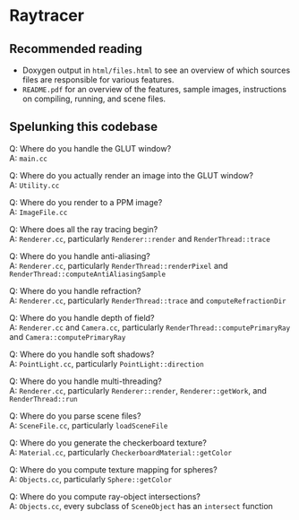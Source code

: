 # Raytracer

## Recommended reading

- Doxygen output in `html/files.html` to see an overview of which sources files are responsible for various features.
- `README.pdf` for an overview of the features, sample images, instructions on compiling, running, and scene files.

## Spelunking this codebase

Q: Where do you handle the GLUT window? <br>
A: `main.cc`

Q: Where do you actually render an image into the GLUT window? <br>
A: `Utility.cc`

Q: Where do you render to a PPM image? <br>
A: `ImageFile.cc`

Q: Where does all the ray tracing begin? <br>
A: `Renderer.cc`, particularly `Renderer::render` and `RenderThread::trace`

Q: Where do you handle anti-aliasing? <br>
A: `Renderer.cc`, particularly `RenderThread::renderPixel` and `RenderThread::computeAntiAliasingSample`

Q: Where do you handle refraction? <br>
A: `Renderer.cc`, particularly `RenderThread::trace` and `computeRefractionDir`

Q: Where do you handle depth of field? <br>
A: `Renderer.cc` and `Camera.cc`, particularly `RenderThread::computePrimaryRay` and `Camera::computePrimaryRay`

Q: Where do you handle soft shadows? <br>
A: `PointLight.cc`, particularly `PointLight::direction`

Q: Where do you handle multi-threading? <br>
A: `Renderer.cc`, particularly `Renderer::render`, `Renderer::getWork`, and `RenderThread::run`

Q: Where do you parse scene files? <br>
A: `SceneFile.cc`, particularly `loadSceneFile`

Q: Where do you generate the checkerboard texture? <br>
A: `Material.cc`, particularly `CheckerboardMaterial::getColor`

Q: Where do you compute texture mapping for spheres? <br>
A: `Objects.cc`, particularly `Sphere::getColor`

Q: Where do you compute ray-object intersections? <br>
A: `Objects.cc`, every subclass of `SceneObject` has an `intersect` function
